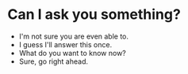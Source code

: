# Can I ask you something?

- I'm not sure you are even able to.
- I guess I'll answer this once.
- What do you want to know now?
- Sure, go right ahead.
